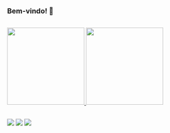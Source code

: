 ### Bem-vindo! 👋

##

<div>
  <a href="https://github.com/igorsantos-p">
  <img weight="50%" height="180em" src="https://github-readme-stats.vercel.app/api?username=igorsantos-p&show_icons=true&theme=react&include_all_commits=true&count_private=true"/>
  <img weight="50%" height="180em" src="https://github-readme-stats.vercel.app/api/top-langs/?username=igorsantos-p&layout=compact&langs_count=7&theme=react"/>
</div>

##

<div>
<a href="mailto:igrpereira.dev@gmail.com" target="_blank"><img src="https://img.shields.io/badge/Gmail-D14836?style=for-the-badge&logo=gmail&logoColor=white"></a>
<a href="https://www.instagram.com/igorsantos_p" target="_blank"><img src="https://img.shields.io/badge/Instagram-E4405F?style=for-the-badge&logo=instagram&logoColor=white"></a>
<a href="https://www.linkedin.com/in/pereiraigor" target="_blank"><img src="https://img.shields.io/badge/LinkedIn-0077B5?style=for-the-badge&logo=linkedin&logoColor=white"></a>
</div>

